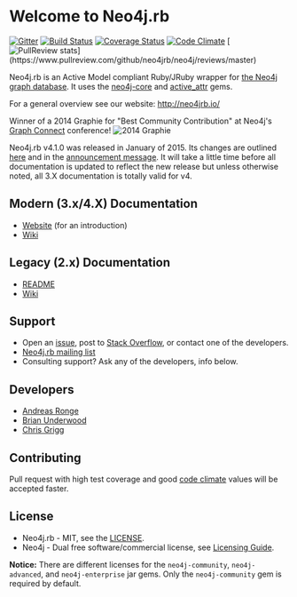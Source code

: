 # Welcome to Neo4j.rb

[![Gitter](https://badges.gitter.im/Join%20Chat.svg)](https://gitter.im/neo4jrb/neo4j?utm_source=badge&utm_medium=badge&utm_campaign=pr-badge&utm_content=badge)
[![Build Status](https://secure.travis-ci.org/neo4jrb/neo4j.png?branch=master)](http://travis-ci.org/neo4jrb/neo4j) [![Coverage Status](https://coveralls.io/repos/neo4jrb/neo4j/badge.png?branch=master)](https://coveralls.io/r/neo4jrb/neo4j?branch=master) [![Code Climate](https://codeclimate.com/github/neo4jrb/neo4j.png)](https://codeclimate.com/github/neo4jrb/neo4j) [![PullReview stats](https://www.pullreview.com/github/neo4jrb/neo4j/badges/master.svg?)](https://www.pullreview.com/github/neo4jrb/neo4j/reviews/master)

Neo4j.rb is an Active Model compliant Ruby/JRuby wrapper for [the Neo4j graph database](http://www.neo4j.org/). It uses the [neo4j-core](https://github.com/neo4jrb/neo4j-core) and [active_attr](https://github.com/cgriego/active_attr) gems.

For a general overview see our website: http://neo4jrb.io/

Winner of a 2014 Graphie for "Best Community Contribution" at Neo4j's [Graph Connect](http://graphconnect.com) conference!
![2014 Graphie](http://i.imgur.com/CkOoTTYm.jpg)

Neo4j.rb v4.1.0 was released in January of 2015. Its changes are outlined [here](https://github.com/neo4jrb/neo4j/wiki/Neo4j.rb-v4-Introduction) and in the [announcement message](http://neo4jrb.io/blog/2015/01/09/neo4j-rb_v4-1_released.html). It will take a little time before all documentation is updated to reflect the new release but unless otherwise noted, all 3.X documentation is totally valid for v4.

## Modern (3.x/4.X) Documentation

* [Website](http://neo4jrb.io/) (for an introduction)
* [Wiki](https://github.com/neo4jrb/neo4j/wiki/Neo4j.rb-v4-Introduction)

## Legacy (2.x) Documentation

* [README](https://github.com/neo4jrb/neo4j/tree/2.x)
* [Wiki](https://github.com/neo4jrb/neo4j/wiki/Neo4j%3A%3ARails-Introduction)

## Support

* Open an [issue](https://github.com/neo4jrb/neo4j/issues), post to [Stack Overflow](http://stackoverflow.com/questions/tagged/neo4j+ruby), or contact one of the developers.
* [Neo4j.rb mailing list](https://groups.google.com/forum/#!forum/neo4jrb)
* Consulting support? Ask any of the developers, info below.

## Developers

* [Andreas Ronge](https://github.com/andreasronge)
* [Brian Underwood](https://github.com/cheerfulstoic)
* [Chris Grigg](https://github.com/subvertallchris)


## Contributing

Pull request with high test coverage and good [code climate](https://codeclimate.com/github/neo4jrb/neo4j) values will be accepted faster.


## License

* Neo4j.rb - MIT, see the [LICENSE](http://github.com/andreasronge/neo4j/tree/master/LICENSE).
* Neo4j - Dual free software/commercial license, see [Licensing Guide](http://www.neo4j.org/learn/licensing).

**Notice:** There are different licenses for the `neo4j-community`, `neo4j-advanced`, and `neo4j-enterprise` jar gems. Only the `neo4j-community` gem is required by default.
